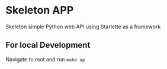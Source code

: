 # Skeleton APP
Skeleton simple Python web API using Starlette as a framework

## For local Development
Navigate to root and run `make up`